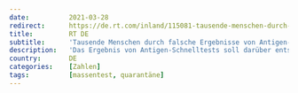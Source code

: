 ```yaml
---
date:          2021-03-28
redirect:      https://de.rt.com/inland/115081-tausende-menschen-durch-falsche-ergebnisse-quarantaene/
title:         RT DE
subtitle:      'Tausende Menschen durch falsche Ergebnisse von Antigen-Schnelltests in Quarantäne geschickt?'
description:   'Das Ergebnis von Antigen-Schnelltests soll darüber entscheiden, ob jemand einen Laden betreten oder in die Schule darf. Ist das Ergebnis positiv, muss sich die betreffende Person in die Selbstisolation begeben. RKI-Chef Wieler gab nun zu, dass jedes zweite Ergebnis falsch ist.'
country:       DE
categories:    [Zahlen]
tags:          [massentest, quarantäne]
---
```

